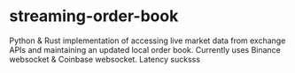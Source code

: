 # streaming-order-book

Python & Rust implementation of accessing live market data from exchange APIs and maintaining an updated local order book.
Currently uses Binance websocket & Coinbase websocket. Latency sucksss
